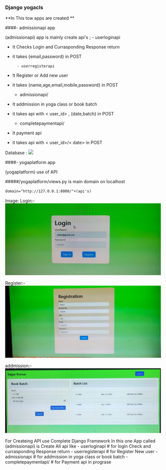 ### Django yogacls
**In This tow apps are created **

####- admissionapi app

(admissionapi) app is mainly create api's ;
	- userloginapi
- It Checks Login and Currasponding Response return
- it takes {email,password} in POST


		- userregisterapi
- It Register or Add new user
- it takes {name,age,email,mobile,password} in POST


	- admissionapi/<int>
- It addmission in yoga class or book batch
- it takes api with < user_id> , {date,batch} in POST


	- completepaymentapi<int>/<str>
- It payment api
- it takes api with < user_id>/< date> in POST

 
Database :
![]([https://github.com/swapnilkanaki/apiyogaclass/blob/main/login.jpeg](https://github.com/swapnilkanaki/apiyogaclass/blob/master/database.jpeg))


####- yogaplatform app

(yogaplatform) use of API

#####/yogaplatform/views.py is main domain on localhost

```html
domain="http://127.0.0.1:8000/"+(api's)
```
Image:
Login:-
![](https://github.com/swapnilkanaki/apiyogaclass/blob/main/login.jpeg)

Register:-
![](https://github.com/swapnilkanaki/apiyogaclass/blob/main/register.jpeg)

addmission:-
![](https://github.com/swapnilkanaki/apiyogaclass/blob/main/addmission.jpeg)

For Createing API use Complete Django Framework
In this one App called (admissionapi) is Create All api like
    - userloginapi                        # for login Check and currasponding Response return
    - userregisterapi                     # for Register New user
    - admissionapi<int>                   # for addmission in yoga class or book batch
    - completepaymentapi<int>/<str>       # for Payment api in prograse



